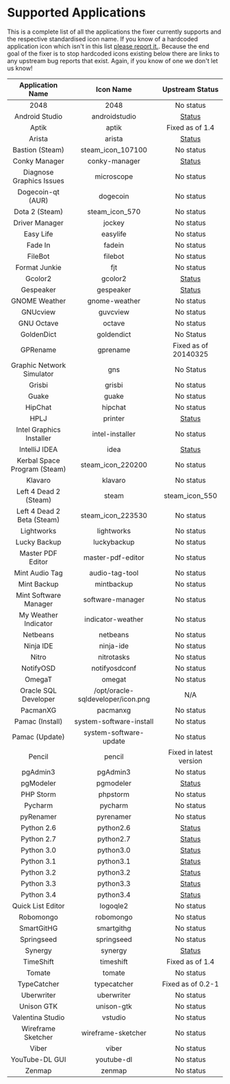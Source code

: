 Supported Applications
================

This is a complete list of all the applications the fixer currently supports and the respective standardised icon name. If you know of a hardcoded application icon which isn't in this list [please report it.](https://github.com/Foggalong/hardcode-fixer/issues). Because the end goal of the fixer is to stop hardcoded icons existing below there are links to any upstream bug reports that exist. Again, if you know of one we don't let us know!

| Application Name | Icon Name | Upstream Status |
| :---------------: | :---------------: | :---------------: |
| 2048 | 2048 | No status |
| Android Studio | androidstudio | [Status](https://code.google.com/p/android/issues/detail?id=67582) |
| Aptik | aptik | Fixed as of 1.4 |
| Arista | arista | [Status](https://github.com/danielgtaylor/arista/issues/164) |
| Bastion (Steam) | steam_icon_107100 | No status |
| Conky Manager | conky-manager | [Status](https://bugs.launchpad.net/conky-manager/+bug/1296810)
| Diagnose Graphics Issues | microscope | No status |
| Dogecoin-qt (AUR) | dogecoin | No status |
| Dota 2 (Steam) | steam_icon_570 | No status |
| Driver Manager | jockey | No status |
| Easy Life | easylife | No status |
| Fade In | fadein | No status |
| FileBot | filebot | No status |
| Format Junkie | fjt | No status |
| Gcolor2 | gcolor2 | [Status](http://sourceforge.net/p/gcolor2/feature-requests/11/)| /usr/share/pixmaps/gcolor2/gcolor2.xpm) |
| Gespeaker | gespeaker | [Status](https://github.com/muflone/gespeaker/issues/49) |
| GNOME Weather | gnome-weather | No status |
| GNUcview | guvcview | No status |
| GNU Octave | octave | No status |
| GoldenDict | goldendict | No Status |
| GPRename | gprename | Fixed as of 20140325 |
| Graphic Network Simulator | gns | No Status |
| Grisbi | grisbi | No status |
| Guake | guake | No status |
| HipChat | hipchat | No status |
| HPLJ | printer | [Status](https://bugs.launchpad.net/ubuntu/+source/foo2zjs/+bug/1299552) |
| Intel Graphics Installer | intel-installer | No status |
| IntelliJ IDEA | idea | [Status](http://youtrack.jetbrains.com/issue/IDEA-122364) | /opt/idea-IC/bin/idea.png)
| Kerbal Space Program (Steam) | steam_icon_220200 | No status |
| Klavaro | klavaro | No status |
| Left 4 Dead 2 (Steam) | steam | steam_icon_550 | No status
| Left 4 Dead 2 Beta (Steam) | steam_icon_223530 | No status
| Lightworks | lightworks | No status
| Lucky Backup | luckybackup | No status
| Master PDF Editor | master-pdf-editor | No status |
| Mint Audio Tag | audio-tag-tool | No status |
| Mint Backup | mintbackup | No status |
| Mint Software Manager | software-manager | No status |
| My Weather Indicator | indicator-weather | No status |
| Netbeans | netbeans | No status |
| Ninja IDE | ninja-ide | No status |
| Nitro | nitrotasks | No status |
| NotifyOSD | notifyosdconf | No status |
| OmegaT | omegat | No status |
| Oracle SQL Developer | /opt/oracle-sqldeveloper/icon.png | N/A |
| PacmanXG | pacmanxg | No status |
| Pamac (Install) | system-software-install | No status |
| Pamac (Update) | system-software-update | No status |
| Pencil | pencil | Fixed in latest version |
| pgAdmin3 | pgAdmin3 | No status |
| pgModeler | pgmodeler | [Status](https://github.com/pgmodeler/pgmodeler/issues/441)
| PHP Storm | phpstorm | No status |
| Pycharm | pycharm | No status |
| pyRenamer | pyrenamer | No status |
| Python 2.6 | python2.6 | [Status](http://bugs.python.org/issue21096)
| Python 2.7 | python2.7 | [Status](http://bugs.python.org/issue21096)
| Python 3.0 | python3.0 | [Status](http://bugs.python.org/issue21096)
| Python 3.1 | python3.1 | [Status](http://bugs.python.org/issue21096)
| Python 3.2 | python3.2 | [Status](http://bugs.python.org/issue21096)
| Python 3.3 | python3.3 | [Status](http://bugs.python.org/issue21096)
| Python 3.4 | python3.4 | [Status](http://bugs.python.org/issue21096)
| Quick List Editor | logoqle2 | No status |
| Robomongo | robomongo | No status |
| SmartGitHG | smartgithg | No status |
| Springseed | springseed | No status |
| Synergy | synergy | [Status](http://synergy-foss.org/spit/issues/details/3971/#)
| TimeShift | timeshift | Fixed as of 1.4 |
| Tomate | tomate | No status |
| TypeCatcher | typecatcher | Fixed as of 0.2-1 |
| Uberwriter | uberwriter | No status |
| Unison GTK | unison-gtk | No status |
| Valentina Studio | vstudio | No status |
| Wireframe Sketcher | wireframe-sketcher | No status |
| Viber | viber | No status |
| YouTube-DL GUI | youtube-dl | No status |
| Zenmap | zenmap | No status |